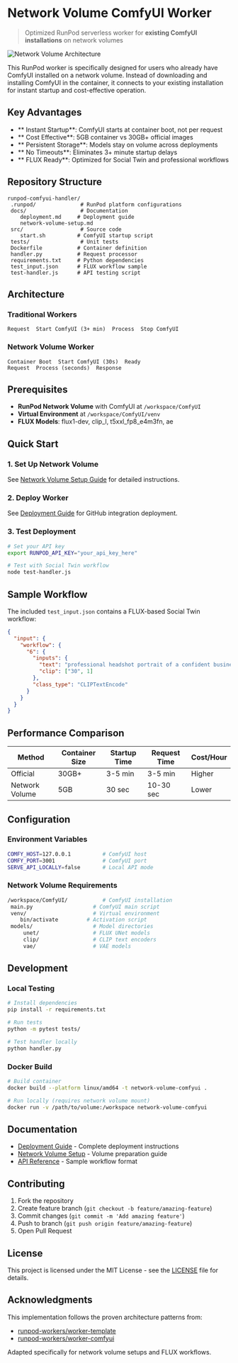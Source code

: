# Network Volume ComfyUI Worker

> Optimized RunPod serverless worker for **existing ComfyUI installations** on network volumes

![Network Volume Architecture](https://via.placeholder.com/800x200/1a1a1a/ffffff?text=Network+Volume+ComfyUI+Worker)

This RunPod worker is specifically designed for users who already have ComfyUI installed on a network volume. Instead of downloading and installing ComfyUI in the container, it connects to your existing installation for instant startup and cost-effective operation.

##  Key Advantages

- ** Instant Startup**: ComfyUI starts at container boot, not per request  
- ** Cost Effective**: 5GB container vs 30GB+ official images
- ** Persistent Storage**: Models stay on volume across deployments
- ** No Timeouts**: Eliminates 3+ minute startup delays
- ** FLUX Ready**: Optimized for Social Twin and professional workflows

##  Repository Structure

```
runpod-comfyui-handler/
 .runpod/              # RunPod platform configurations
 docs/                 # Documentation
    deployment.md     # Deployment guide
    network-volume-setup.md
 src/                  # Source code
    start.sh          # ComfyUI startup script
 tests/                # Unit tests
 Dockerfile           # Container definition
 handler.py           # Request processor
 requirements.txt     # Python dependencies
 test_input.json      # FLUX workflow sample
 test-handler.js      # API testing script
```

##  Architecture

### Traditional Workers
```
Request  Start ComfyUI (3+ min)  Process  Stop ComfyUI
```

### Network Volume Worker  
```
Container Boot  Start ComfyUI (30s)  Ready
Request  Process (seconds)  Response
```

##  Prerequisites

- **RunPod Network Volume** with ComfyUI at `/workspace/ComfyUI`
- **Virtual Environment** at `/workspace/ComfyUI/venv`
- **FLUX Models**: flux1-dev, clip_l, t5xxl_fp8_e4m3fn, ae

##  Quick Start

### 1. Set Up Network Volume
See [Network Volume Setup Guide](docs/network-volume-setup.md) for detailed instructions.

### 2. Deploy Worker
See [Deployment Guide](docs/deployment.md) for GitHub integration deployment.

### 3. Test Deployment
```bash
# Set your API key
export RUNPOD_API_KEY="your_api_key_here"

# Test with Social Twin workflow  
node test-handler.js
```

##  Sample Workflow

The included `test_input.json` contains a FLUX-based Social Twin workflow:

```json
{
  "input": {
    "workflow": {
      "6": {
        "inputs": {
          "text": "professional headshot portrait of a confident business person, studio lighting, clean background, high quality, detailed",
          "clip": ["30", 1]
        },
        "class_type": "CLIPTextEncode"
      }
    }
  }
}
```

##  Performance Comparison

| Method | Container Size | Startup Time | Request Time | Cost/Hour |
|--------|---------------|--------------|--------------|-----------|
| Official | 30GB+ | 3-5 min | 3-5 min | Higher |
| Network Volume | 5GB | 30 sec | 10-30 sec | Lower |

##  Configuration

### Environment Variables
```bash
COMFY_HOST=127.0.0.1          # ComfyUI host
COMFY_PORT=3001               # ComfyUI port  
SERVE_API_LOCALLY=false       # Local API mode
```

### Network Volume Requirements
```bash
/workspace/ComfyUI/           # ComfyUI installation
 main.py                   # ComfyUI main script
 venv/                     # Virtual environment
    bin/activate         # Activation script
 models/                   # Model directories
     unet/                 # FLUX UNet models
     clip/                 # CLIP text encoders  
     vae/                  # VAE models
```

##  Development

### Local Testing
```bash
# Install dependencies
pip install -r requirements.txt

# Run tests
python -m pytest tests/

# Test handler locally
python handler.py
```

### Docker Build
```bash
# Build container
docker build --platform linux/amd64 -t network-volume-comfyui .

# Run locally (requires network volume mount)
docker run -v /path/to/volume:/workspace network-volume-comfyui
```

##  Documentation

- [Deployment Guide](docs/deployment.md) - Complete deployment instructions
- [Network Volume Setup](docs/network-volume-setup.md) - Volume preparation guide  
- [API Reference](test_input.json) - Sample workflow format

##  Contributing

1. Fork the repository
2. Create feature branch (`git checkout -b feature/amazing-feature`)
3. Commit changes (`git commit -m 'Add amazing feature'`)
4. Push to branch (`git push origin feature/amazing-feature`)
5. Open Pull Request

##  License

This project is licensed under the MIT License - see the [LICENSE](LICENSE) file for details.

##  Acknowledgments

This implementation follows the proven architecture patterns from:
- [runpod-workers/worker-template](https://github.com/runpod-workers/worker-template)
- [runpod-workers/worker-comfyui](https://github.com/runpod-workers/worker-comfyui)

Adapted specifically for network volume setups and FLUX workflows.
